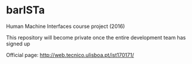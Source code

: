 # barISTa
Human Machine Interfaces course project (2016)

This repository will become private once the entire development team has signed up

Official page:
http://web.tecnico.ulisboa.pt/ist170171/
